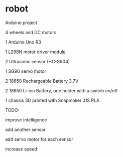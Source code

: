 # robot

Arduino project

4 wheels and DC motors

1 Arduino Uno R3

1 L298N motor driver module

2 Ultrasonic sensor (HC-SR04)

1 SG90 servo motor

2 18650 Rechargeable Battery 3.7V

2 18650 Li-ion Battery, one holder with a switch on/off

1 chassis 3D printed with Snapmaker J1S PLA




TODO:

improve intelligence

add another sensor

add servo motor for each sensor

increase speed
